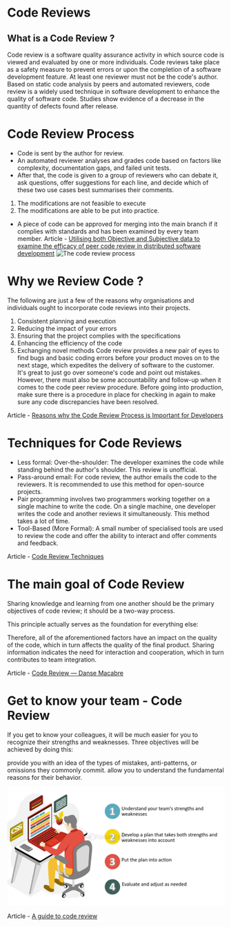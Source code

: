 
# Code Reviews 
## What is a Code Review ? 
Code review is a software quality assurance activity in which source code is viewed and evaluated by one or more individuals. Code reviews take place as a safety measure to prevent errors or upon the completion of a software development feature. At least one reviewer must not be the code's author. Based on static code analysis by peers and automated reviewers, code review is a widely used technique in software development to enhance the quality of software code. Studies show evidence of a decrease in the quantity of defects found after release.
# Code Review Process
- Code is sent by the author for review.
- An automated reviewer analyses and grades code based on factors like complexity, documentation gaps, and failed unit tests.
- After that, the code is given to a group of reviewers who can debate it, ask questions, offer suggestions for each line, and decide which of these two use cases best summarises their comments.

1. The modifications are not feasible to execute
2. The modifications are able to be put into practice.
- A piece of code can be approved for merging into the main branch if it complies with standards and has been examined by every team member.
Article - [Utilising both Objective and Subjective data to examine the efficacy of peer code review in distributed software development](https://jserd.springeropen.com/articles/10.1186/s40411-018-0058-0)
![The code review process](https://browserstack.wpenginepowered.com/wp-content/uploads/2023/09/Code-Review-Process.png)
# Why we Review Code ? 
The following are just a few of the reasons why organisations and individuals ought to incorporate code reviews into their projects.

1. Consistent planning and execution
2. Reducing the impact of your errors
3. Ensuring that the project complies with the specifications
4. Enhancing the efficiency of the code
5. Exchanging novel methods
Code review provides a new pair of eyes to find bugs and basic coding errors before your product moves on to the next stage, which expedites the delivery of software to the customer. It's great to just go over someone's code and point out mistakes. However, there must also be some accountability and follow-up when it comes to the code peer review procedure. Before going into production, make sure there is a procedure in place for checking in again to make sure any code discrepancies have been resolved.

Article - [Reasons why the Code Review Process is Important for Developers](https://www.brightspot.com/cms-resources/technology-insights/5-reasons-why-the-code-review-process-is-critical-for-developers#:~:text=Code%20review%20helps%20give%20a,and%20identifying%20errors%20is%20great)  

# Techniques for Code Reviews
- Less formal: Over-the-shoulder: The developer examines the code while standing behind the author's shoulder. This review is unofficial.
- Pass-around email: For code review, the author emails the code to the reviewers. It is recommended to use this method for open-source projects.
- Pair programming involves two programmers working together on a single machine to write the code. On a single machine, one developer writes the code and another reviews it simultaneously. This method takes a lot of time.
- Tool-Based (More Formal): A small number of specialised tools are used to review the code and offer the ability to interact and offer comments and feedback.

Article - [Code Review Techniques](https://blog.stackademic.com/code-review-software-engineering-bedff59f5a16)


# The main goal of Code Review

Sharing knowledge and learning from one another should be the primary objectives of code review; it should be a two-way process.

This principle actually serves as the foundation for everything else:

Therefore, all of the aforementioned factors have an impact on the quality of the code, which in turn affects the quality of the final product. Sharing information indicates the need for interaction and cooperation, which in turn contributes to team integration.

Article - [Code Review — Danse Macabre](https://medium.com/@father-bart/code-review-danse-macabre-0ae53194fb9e)



# Get to know your team - Code Review

If you get to know your colleagues, it will be much easier for you to recognize their strengths and weaknesses. Three objectives will be achieved by doing this:

provide you with an idea of the types of mistakes, anti-patterns, or omissions they commonly commit.
allow you to understand the fundamental reasons for their behavior.

![alt text](<team.png>)

Article - [A guide to code review](https://medium.com/engineering-at-birdie/a-guide-to-code-review-9a7d39caec37)